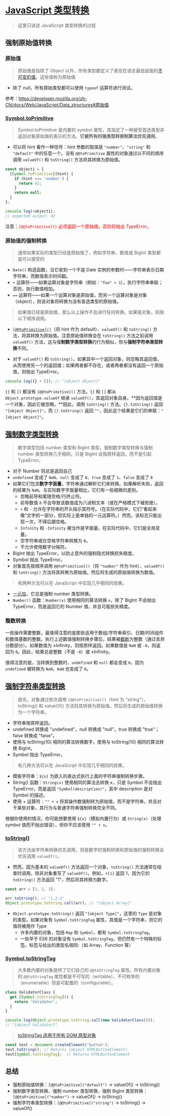 # [JavaScript 类型转换](https://developer.mozilla.org/zh-CN/docs/Web/JavaScript/Data_structures#强制类型转换)

> 这里只讲述 JavaScript 类型转换的过程

## 强制原始值转换

### 原始值

> 原始值是指除了 Object 以外，所有类型都定义了表现在语言最低层面的[不可变的值](https://developer.mozilla.org/zh-CN/docs/Glossary/Immutable)。这些值称为原始值

* 除了 null，所有原始类型都可以使用 `typeof` 运算符进行测试。

参考：<https://developer.mozilla.org/zh-CN/docs/Web/JavaScript/Data_structures#原始值>

### [Symbol.toPrimitive](https://developer.mozilla.org/zh-CN/docs/Web/JavaScript/Reference/Global_Objects/Symbol/toPrimitive)

> Symbol.toPrimitive 是内置的 symbol 属性，其指定了一种接受首选类型并返回对象原始值的表示的方法。**它被所有的强类型转换制算法优先调用**。

* 可以将 hint 看作一种信号：hint 参数的取值是 `"number"`、`"string"` 和 `"default"` 中的任意一个。没有 `@@toPrimitive` 属性的对象通过以不同的顺序调用 `valueOf()` 和 `toString()` 方法将其转换为原始值。

```js
const object1 = {
  [Symbol.toPrimitive](hint) {
    if (hint === 'number') {
      return 42;
    }
    return null;
  }
};

console.log(+object1);
// expected output: 42
```

注意：<span style="color:red">`[@@toPrimitive]()` 必须返回一个原始值，否则将抛出 TypeError。</span>

### 原始值的强制转换

> 通常如果实际的类型已经是原始值了，例如字符串、数值或 BigInt 类型都是可以接受的

* `Date()` 构造函数，当它收到一个不是 Date 实例的参数时——字符串表示日期字符串，而数值表示时间戳。
* `+` 运算符——如果运算对象是字符串（例如：`"foo" + 1`），执行字符串串联；否则，执行数值相加。
* `==` 运算符——如果一个运算对象是原始值，而另一个运算对象是对象（object），则该对象将转换为没有首选类型的原始值。

> 如果值已经是原始值，那么以上操作不会进行任何转换。如果是对象，则按以下顺序调用。

* [`[@@toPrimitive]()`](https://developer.mozilla.org/zh-CN/docs/Web/JavaScript/Reference/Global_Objects/Symbol/toPrimitive)（将 hint 作为 default）、`valueOf()` 和 `toString()` 方法，将其转换为原始值。注意原始值转换会在 `toString()` 方法之前调用 `valueOf()` 方法，这与强**制数字类型转换**的行为相似，但与**强制字符串类型转换**不同。

* 对于 `valueOf()` 和 `toString()`，如果其中一个返回对象，则忽略其返回值，从而使用另一个的返回值；如果两者都不存在，或者两者都没有返回一个原始值，则抛出 TypeError。

```js
console.log({} + []); // "[object Object]"
```

`{}` 和 `[]` 都没有 `[@@toPrimitive]()` 方法。`{}` 和 `[]` 都从 `Object.prototype.valueOf` 继承 `valueOf()`，其返回对象自身。**因为返回值是一个对象，因此它被忽略。**因此，调用 `toString()` 方法。`{}.toString()` 返回 `"[object Object]"`，而 `[].toString()` 返回 `""`，因此这个结果是它们的串联：`"[object Object]"`。

## [强制数字类型转换](https://developer.mozilla.org/zh-CN/docs/Web/JavaScript/Reference/Global_Objects/Number#number_强制转换)

> 数字类型包括 number 类型和 BigInt 类型。强制数字类型转换与强制 number 类型转换几乎相同，只是 BigInt 会按原样返回，而不是引起 TypeError。

* 对于 Number 则总是返回自己
* `undefined` 变成了 `NaN`、`null` 变成了 `0`、`true` 变成了 `1`、`false` 变成了 `0`
* 如果它们包含**数字字面量**，字符串通过解析它们来转换。如果解析失败，返回的结果为 `NaN`。与实际数字字面量相比，它们有一些细微的差别。
  * 忽略前导和尾随空格/行终止符。
  * 前导数值 `0` 不会导致该数值成为八进制文本（或在严格模式下被拒绝）。
  * `+` 和 `-` 允许在字符串的开头指示其符号。（在实际代码中，它们“看起来像”文字的一部分，但实际上是单独的一元运算符。）然而，该标志只能出现一次，不得后跟空格。
  * `Infinity` 和 `-Infinity` 被当作是字面量。在实际代码中，它们是全局变量。
  * 空字符串或仅空格字符串转换为 `0`。
  * 不允许使用数字分隔符。
* BigInt 抛出 TypeError，以防止意外的强制隐式转换损失精度。
* Symbol 抛出 TypeError。
* 对象首先按顺序调用 `@@toPrimitive]()`（将 `"number"` 作为 hint）、`valueOf()` 和 `toString()` 方法将其转换为原始值。然后将生成的原始值转换为数值。

>有两种方法可以在 JavaScript 中实现几乎相同的效果。

* [一元加](https://developer.mozilla.org/zh-CN/docs/Web/JavaScript/Reference/Operators/Unary_plus)，它总是强制 number 类型转换。
* `Number()` 函数：`Number(x)` 使用相同的算法转换 `x`，除了 BigInt 不会抛出 TypeError，而是返回它的 Number 值，并且可能损失精度。

### 整数转换

 一些操作需要整数，最值得注意的是那些适用于数组/字符串索引、日期/时间组件和数值基数的整数。执行上述数值强制转换步骤后，结果被[截断](https://developer.mozilla.org/en-US/docs/Web/JavaScript/Reference/Global_Objects/Math/trunc)为整数（通过丢弃分数部分）。如果数值为 ±Infinity，则按原样返回。如果数值是 `NaN` 或 `-0`，则返回为 `0`。因此，结果总是整数（不是 `-0`）或 ±Infinity。

 值得注意的是，当转换到整数时，`undefined` 和 `null` 都会变成 `0`，因为 `undefined` 被转换为 `NaN`，`NaN` 也变成了 `0`。

## [强制字符串类型转换](https://developer.mozilla.org/zh-CN/docs/Web/JavaScript/Reference/Global_Objects/String#字符串强制转换)

>首先，对象通过依次调用 `[@@toPrimitive]()`（hint 为 "string"）、toString() 和 valueOf() 方法将其转换为原始值。然后将生成的原始值转换为一个字符串。

* 字符串按原样返回。
* undefined 转换成 "undefined"，null 转换成 "null"，true 转换成 "true"；false 转换成 "false"。
* 使用与 toString(10) 相同的算法转换数字，使用与 toString(10) 相同的算法转换 BigInt。
* Symbol 抛出 TypeError。

>有几种方法可以在 JavaScript 中实现几乎相同的效果。

* 模板字符串：`${x}` 为嵌入的表达式执行上面的字符串强制转换步骤。
* String() 函数：`String(x)` 使用相同的算法去转换 x，只是 Symbol 不会抛出 TypeError，而是返回 `"Symbol(description)"`，其中 description 是对 Symbol 的描述。
* 使用 + 运算符：`"" + x` 将其操作数强制转为原始值，而不是字符串，并且对于某些对象，其行为与普通字符串强制转换完全不同。

根据你使用的情况，你可能想要使用 `${x}`（模拟内置行为）或 `String(x)`（处理 symbol 值而不抛出错误），但你不应该使用 `"" + x`。

### [toString()](https://developer.mozilla.org/zh-CN/docs/Web/JavaScript/Reference/Global_Objects/Object/toString)

>该方法由字符串转换优先调用，但是数字的强制转换和原始值的强制转换会优先调用 `valueOf()`。

* 然而，因为基本的 `valueOf()` 方法返回一个对象，`toString()` 方法通常在结束时调用，除非对象重写了 `valueOf()`。例如，`+[1]` 返回 1，因为它的 `toString()` 方法返回 "1"，然后将其转换为数字。

```js
const arr = [1, 2, 3];

arr.toString(); // "1,2,3"
Object.prototype.toString.call(arr); // "[object Array]"
```

* `Object.prototype.toString()` 返回 `"[object Type]"`，这里的 `Type` 是对象的类型。如果对象有 `Symbol.toStringTag` 属性，其值是一个字符串，则它的值将被用作 Type
  * 许多内置的对象，包括 `Map` 和 `Symbol`，都有 `Symbol.toStringTag`。
  * 一些早于 ES6 的对象没有 `Symbol.toStringTag`，但仍然有一个特殊的标签。标签与给出的类型名相同:（如 Array、Function 等）

### [Symbol.toStringTag](https://developer.mozilla.org/zh-CN/docs/Web/JavaScript/Reference/Global_Objects/Symbol/toStringTag)

>大多数内置的对象提供了它们自己的 `@@toStringTag` 属性。所有内置对象的 `@@toStringTag` 属性都是不可写的（writable）、不可枚举的（enumerable）但是可配置的（configurable）。

```js
class ValidatorClass {
  get [Symbol.toStringTag]() {
    return 'Validator';
  }
}

console.log(Object.prototype.toString.call(new ValidatorClass()));
// "[object Validator]"
```

> [toStringTag 适用于所有 DOM 原型对象](https://developer.mozilla.org/zh-CN/docs/Web/JavaScript/Reference/Global_Objects/Symbol/toStringTag#tostringtag_适用于所有_dom_原型对象)

```js
const test = document.createElement('button');
test.toString(); // Returns [object HTMLButtonElement]
test[Symbol.toStringTag];  // Returns HTMLButtonElement
```

## 总结

* 强制原始值转换：`[@@toPrimitive]("default")` → valueOf() → toString()
* 强制数字类型转换、强制 number 类型转换、强制 BigInt 类型转换：`[@@toPrimitive]("number")` → valueOf() → toString()
* 强制字符串类型转换：`[@@toPrimitive]("string")` → toString() → valueOf()
